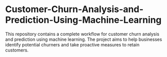 # Customer-Churn-Analysis-and-Prediction-Using-Machine-Learning
This repository contains a complete workflow for customer churn analysis and prediction using machine learning. The project aims to help businesses identify potential churners and take proactive measures to retain customers.
